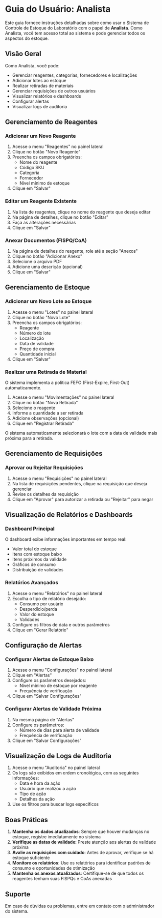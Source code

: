 # Guia do Usuário: Analista

Este guia fornece instruções detalhadas sobre como usar o Sistema de Controle de Estoque do Laboratório com o papel de **Analista**. Como Analista, você tem acesso total ao sistema e pode gerenciar todos os aspectos do estoque.

## Visão Geral

Como Analista, você pode:
- Gerenciar reagentes, categorias, fornecedores e localizações
- Adicionar lotes ao estoque
- Realizar retiradas de materiais
- Gerenciar requisições de outros usuários
- Visualizar relatórios e dashboards
- Configurar alertas
- Visualizar logs de auditoria

## Gerenciamento de Reagentes

### Adicionar um Novo Reagente

1. Acesse o menu "Reagentes" no painel lateral
2. Clique no botão "Novo Reagente"
3. Preencha os campos obrigatórios:
   - Nome do reagente
   - Código SKU
   - Categoria
   - Fornecedor
   - Nível mínimo de estoque
4. Clique em "Salvar"

### Editar um Reagente Existente

1. Na lista de reagentes, clique no nome do reagente que deseja editar
2. Na página de detalhes, clique no botão "Editar"
3. Faça as alterações necessárias
4. Clique em "Salvar"

### Anexar Documentos (FISPQ/CoA)

1. Na página de detalhes do reagente, role até a seção "Anexos"
2. Clique no botão "Adicionar Anexo"
3. Selecione o arquivo PDF
4. Adicione uma descrição (opcional)
5. Clique em "Salvar"

## Gerenciamento de Estoque

### Adicionar um Novo Lote ao Estoque

1. Acesse o menu "Lotes" no painel lateral
2. Clique no botão "Novo Lote"
3. Preencha os campos obrigatórios:
   - Reagente
   - Número do lote
   - Localização
   - Data de validade
   - Preço de compra
   - Quantidade inicial
4. Clique em "Salvar"

### Realizar uma Retirada de Material

O sistema implementa a política FEFO (First-Expire, First-Out) automaticamente.

1. Acesse o menu "Movimentações" no painel lateral
2. Clique no botão "Nova Retirada"
3. Selecione o reagente
4. Informe a quantidade a ser retirada
5. Adicione observações (opcional)
6. Clique em "Registrar Retirada"

O sistema automaticamente selecionará o lote com a data de validade mais próxima para a retirada.

## Gerenciamento de Requisições

### Aprovar ou Rejeitar Requisições

1. Acesse o menu "Requisições" no painel lateral
2. Na lista de requisições pendentes, clique na requisição que deseja gerenciar
3. Revise os detalhes da requisição
4. Clique em "Aprovar" para autorizar a retirada ou "Rejeitar" para negar

## Visualização de Relatórios e Dashboards

### Dashboard Principal

O dashboard exibe informações importantes em tempo real:
- Valor total do estoque
- Itens com estoque baixo
- Itens próximos da validade
- Gráficos de consumo
- Distribuição de validades

### Relatórios Avançados

1. Acesse o menu "Relatórios" no painel lateral
2. Escolha o tipo de relatório desejado:
   - Consumo por usuário
   - Desperdício/perda
   - Valor do estoque
   - Validades
3. Configure os filtros de data e outros parâmetros
4. Clique em "Gerar Relatório"

## Configuração de Alertas

### Configurar Alertas de Estoque Baixo

1. Acesse o menu "Configurações" no painel lateral
2. Clique em "Alertas"
3. Configure os parâmetros desejados:
   - Nível mínimo de estoque por reagente
   - Frequência de verificação
4. Clique em "Salvar Configurações"

### Configurar Alertas de Validade Próxima

1. Na mesma página de "Alertas"
2. Configure os parâmetros:
   - Número de dias para alerta de validade
   - Frequência de verificação
3. Clique em "Salvar Configurações"

## Visualização de Logs de Auditoria

1. Acesse o menu "Auditoria" no painel lateral
2. Os logs são exibidos em ordem cronológica, com as seguintes informações:
   - Data e hora da ação
   - Usuário que realizou a ação
   - Tipo de ação
   - Detalhes da ação
3. Use os filtros para buscar logs específicos

## Boas Práticas

1. **Mantenha os dados atualizados**: Sempre que houver mudanças no estoque, registre imediatamente no sistema
2. **Verifique as datas de validade**: Preste atenção aos alertas de validade próxima
3. **Avalie as requisições com cuidado**: Antes de aprovar, verifique se há estoque suficiente
4. **Monitore os relatórios**: Use os relatórios para identificar padrões de consumo e oportunidades de otimização
5. **Mantenha os anexos atualizados**: Certifique-se de que todos os reagentes tenham suas FISPQs e CoAs anexadas

## Suporte

Em caso de dúvidas ou problemas, entre em contato com o administrador do sistema.